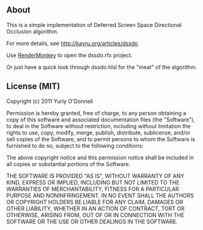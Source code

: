 About
-----

This is a simple implementation of Deferred Screen Space Directional Occlusion algorithm.

For more details, see http://kayru.org/articles/dssdo

Use [RenderMonkey](http://developer.amd.com/archive/gpu/rendermonkey/pages/default.aspx) to open the dssdo.rfx project.

Or just have a quick look through dssdo.hlsl for the "meat" of the algorithm.

License (MIT)
-------------

Copyright (c) 2011 Yuriy O'Donnell

Permission is hereby granted, free of charge, to any person obtaining a copy
of this software and associated documentation files (the "Software"), to deal
in the Software without restriction, including without limitation the rights
to use, copy, modify, merge, publish, distribute, sublicense, and/or sell
copies of the Software, and to permit persons to whom the Software is
furnished to do so, subject to the following conditions:

The above copyright notice and this permission notice shall be included in
all copies or substantial portions of the Software.

THE SOFTWARE IS PROVIDED "AS IS", WITHOUT WARRANTY OF ANY KIND, EXPRESS OR
IMPLIED, INCLUDING BUT NOT LIMITED TO THE WARRANTIES OF MERCHANTABILITY,
FITNESS FOR A PARTICULAR PURPOSE AND NONINFRINGEMENT. IN NO EVENT SHALL THE
AUTHORS OR COPYRIGHT HOLDERS BE LIABLE FOR ANY CLAIM, DAMAGES OR OTHER
LIABILITY, WHETHER IN AN ACTION OF CONTRACT, TORT OR OTHERWISE, ARISING FROM,
OUT OF OR IN CONNECTION WITH THE SOFTWARE OR THE USE OR OTHER DEALINGS IN
THE SOFTWARE.